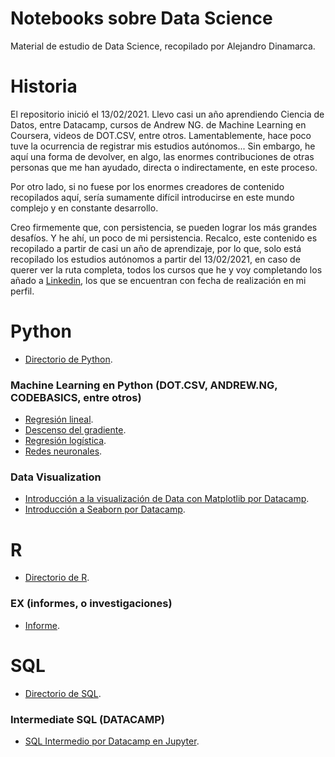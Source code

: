 # Notebooks sobre Data Science
Material de estudio de Data Science, recopilado por Alejandro Dinamarca.

# Historia
El repositorio inició el 13/02/2021. Llevo casi un año aprendiendo Ciencia de Datos, entre Datacamp, cursos de Andrew NG. de Machine Learning en Coursera, videos de DOT.CSV, entre otros. Lamentablemente, hace poco tuve la ocurrencia de registrar mis estudios autónomos... Sin embargo, he aquí una forma de devolver, en algo, las enormes contribuciones de otras personas que me han ayudado, directa o indirectamente, en este proceso. 

Por otro lado, si no fuese por los enormes creadores de contenido recopilados aquí, sería sumamente difícil introducirse en este mundo complejo y en constante desarrollo.

Creo firmemente que, con persistencia, se pueden lograr los más grandes desafíos. Y he ahí, un poco de mi persistencia. Recalco, este contenido es recopilado a partir de casi un año de aprendizaje, por lo que, solo está recopilado los estudios autónomos a partir del 13/02/2021, en caso de querer ver la ruta completa, todos los cursos que he y voy completando los añado a [Linkedin](https://www.linkedin.com/in/alejandrodinamarca/), los que se encuentran con fecha de realización en mi perfil.

# Python
* [Directorio de Python](https://github.com/adinamarca/notebooks/tree/main/PY).

### Machine Learning en Python (DOT.CSV, ANDREW.NG, CODEBASICS, entre otros)
* [Regresión lineal](https://github.com/adinamarca/notebooks/blob/main/PY/ML/1_regresion_lineal/notebook.ipynb).
* [Descenso del gradiente](https://github.com/adinamarca/notebooks/blob/main/PY/ML/2_descenso_gradiente/notebook.ipynb).
* [Regresión logística](https://github.com/adinamarca/notebooks/blob/main/PY/ML/3_regresion_logistica/notebook.ipynb).
* [Redes neuronales](https://github.com/adinamarca/notebooks/blob/main/PY/ML/4_redes_neuronales/notebook.ipynb).

### Data Visualization
* [Introducción a la visualización de Data con Matplotlib por Datacamp](https://github.com/adinamarca/notebooks/blob/main/PY/DATA_VIZ/Introduction_to_data_visualization_with_matplotlib/notebook.ipynb).
* [Introducción a Seaborn por Datacamp](https://github.com/adinamarca/notebooks/blob/main/PY/DATA_VIZ/Introduction_to_seaborn/notebook.ipynb).

# R
* [Directorio de R](https://github.com/adinamarca/notebooks/tree/main/R).

### EX (informes, o investigaciones)
* [Informe](https://github.com/adinamarca/notebooks/blob/main/R/EX/bbdd_chicago/informelabchicago.pdf).

# SQL
* [Directorio de SQL](https://github.com/adinamarca/notebooks/tree/main/SQL).

### Intermediate SQL (DATACAMP)
* [SQL Intermedio por Datacamp en Jupyter](https://github.com/adinamarca/notebooks/blob/main/SQL/intermediate_sql/notebook.ipynb).
